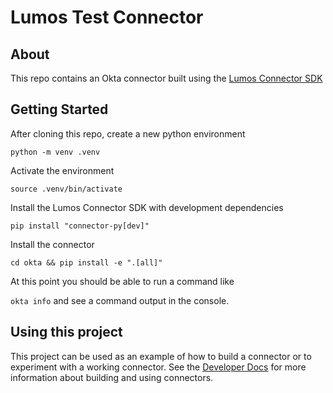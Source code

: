 # Lumos Test Connector

## About
This repo contains an Okta connector built using the [Lumos Connector SDK](https://pypi.org/project/connector-py/#description)

## Getting Started

After cloning this repo, create a new python environment

`python -m venv .venv`

Activate the environment

`source .venv/bin/activate`

Install the Lumos Connector SDK with development dependencies

`pip install "connector-py[dev]"`

Install the connector

`cd okta && pip install -e ".[all]"`

At this point you should be able to run a command like

`okta info` and see a command output in the console.

## Using this project

This project can be used as an example of how to build a connector or to experiment with a working connector. 
See the [Developer Docs](https://developers.lumos.com/docs/connector-sdk-1) for more information about building
and using connectors.